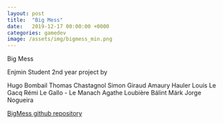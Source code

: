 ```yaml
---
layout: post
title:  "Big Mess"
date:   2019-12-17 00:00:00 +0000
categories: gamedev
image: /assets/img/bigmess_min.png
---
```


Big Mess

Enjmin Student 2nd year project by

Hugo Bombail Thomas Chastagnol Simon Giraud Amaury Hauler Louis Le Gacq Rémi Le Gallo - Le Manach Agathe Loubière Bálint Márk Jorge Nogueira

[BigMess github repository](https://github.com/Bombix34/ABigMess)

